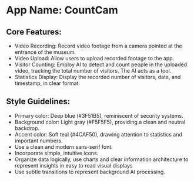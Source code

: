 # **App Name**: CountCam

## Core Features:

- Video Recording: Record video footage from a camera pointed at the entrance of the museum.
- Video Upload: Allow users to upload recorded footage to the app.
- Visitor Counting: Employ AI to detect and count people in the uploaded video, tracking the total number of visitors. The AI acts as a tool.
- Statistics Display: Display the recorded number of visitors, date, and timestamp, in clear format.

## Style Guidelines:

- Primary color: Deep blue (#3F51B5), reminiscent of security systems.
- Background color: Light gray (#F5F5F5), providing a clean and neutral backdrop.
- Accent color: Soft teal (#4CAF50), drawing attention to statistics and important numbers.
- Use a clean and modern sans-serif font.
- Incorporate simple, intuitive icons.
- Organize data logically, use charts and clear information architecture to represent insights in easy to read visual displays
- Use subtle transitions to represent background AI processing.